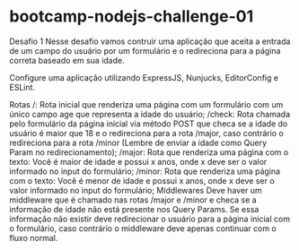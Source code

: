 # bootcamp-nodejs-challenge-01

Desafio 1
Nesse desafio vamos contruir uma aplicação que aceita a entrada de um campo do usuário por um formulário e o redireciona para a página correta baseado em sua idade.

Configure uma aplicação utilizando ExpressJS, Nunjucks, EditorConfig e ESLint.

Rotas
/: Rota inicial que renderiza uma página com um formulário com um único campo age que representa a idade do usuário;
/check: Rota chamada pelo formulário da página inicial via método POST que checa se a idade do usuário é maior que 18 e o redireciona para a rota /major, caso contrário o redireciona para a rota /minor (Lembre de enviar a idade como Query Param no redirecionamento);
/major: Rota que renderiza uma página com o texto: Você é maior de idade e possui x anos, onde x deve ser o valor informado no input do formulário;
/minor: Rota que renderiza uma página com o texto: Você é menor de idade e possui x anos, onde x deve ser o valor informado no input do formulário;
Middlewares
Deve haver um middleware que é chamado nas rotas /major e /minor e checa se a informação de idade não está presente nos Query Params. Se essa informação não existir deve redirecionar o usuário para a página inicial com o formulário, caso contrário o middleware deve apenas continuar com o fluxo normal.
